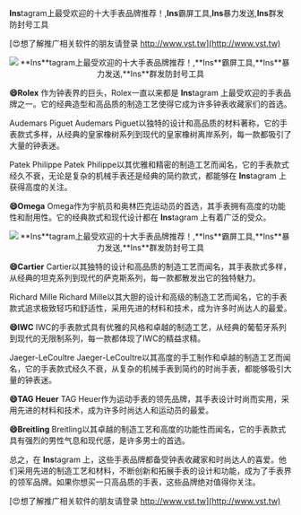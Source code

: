 **Ins**tagram上最受欢迎的十大手表品牌推荐！,**Ins**霸屏工具,**Ins**暴力发送,**Ins**群发防封号工具

[😍想了解推广相关软件的朋友请登录 http://www.vst.tw](http://www.vst.tw)

 <center><img src="https://vst.tw/MP4/tuiguang/png/5.png" alt="**Ins**tagram上最受欢迎的十大手表品牌推荐！,**Ins**霸屏工具,**Ins**暴力发送,**Ins**群发防封号工具"></center>

**😄Rolex**
作为钟表界的巨头，Rolex一直以来都是 **Ins**tagram 上最受欢迎的手表品牌之一。它的经典造型和高品质的制造工艺使得它成为许多钟表收藏家们的首选。

Audemars Piguet
Audemars Piguet以独特的设计和高品质的材料著称，它的手表款式多样，从经典的皇家橡树系列到现代的皇家橡树离岸系列，每一款都吸引了大量的钟表迷。

Patek Philippe
Patek Philippe以其优雅和精密的制造工艺而闻名，它的手表款式经久不衰，无论是复杂的机械手表还是经典的简约款式，都能够在 **Ins**tagram 上获得高度的关注。

**😄Omega**
Omega作为宇航员和奥林匹克运动员的首选，其手表拥有高度的功能性和耐用性。它的经典款式和现代设计都在 **Ins**tagram 上有着广泛的受众。

 <center><img src="https://vst.tw/MP4/tuiguang/png/1.png" alt="**Ins**tagram上最受欢迎的十大手表品牌推荐！,**Ins**霸屏工具,**Ins**暴力发送,**Ins**群发防封号工具"></center>

**😄Cartier**
Cartier以其独特的设计和高品质的制造工艺而闻名，其手表款式多样，从经典的坦克系列到现代的萨克斯系列，每一款都散发出它的独特魅力。

Richard Mille
Richard Mille以其大胆的设计和高级的制造工艺而闻名，它的手表款式追求极致轻巧和舒适性，采用先进的材料和技术，成为许多时尚达人的最爱。

**😄IWC**
IWC的手表款式具有优雅的风格和卓越的制造工艺，从经典的葡萄牙系列到现代的无限制系列，每一款都体现了IWC的精益求精。

Jaeger-LeCoultre
Jaeger-LeCoultre以其高度的手工制作和卓越的制造工艺而闻名，它的手表款式经久不衰，从复杂的机械手表到简约的时尚手表，都能够吸引大量的钟表迷。

**😄TAG Heuer**
TAG Heuer作为运动手表的领先品牌，其手表设计时尚而实用，采用先进的材料和技术，成为许多时尚达人和运动员的最爱。

**😄Breitling**
Breitling以其卓越的制造工艺和高度的功能性而闻名，它的手表款式具有强烈的男性气息和现代感，是许多男士的首选。

总之，在 **Ins**tagram 上，这些手表品牌都备受钟表收藏家和时尚达人的喜爱。他们采用先进的制造工艺和材料，不断创新和拓展手表的设计和功能，成为了手表界的领军品牌。如果你想买一只高品质的手表，这些品牌绝对值得你关注。

[😍想了解推广相关软件的朋友请登录 http://www.vst.tw](http://www.vst.tw)



